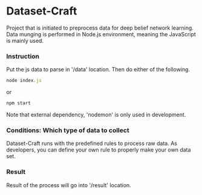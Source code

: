 # Dataset-Craft
Project that is initiated to preprocess data for deep belief network learning. Data munging is performed in Node.js environment, meaning the JavaScript is mainly used.

### Instruction
Put the js data to parse in '/data' location. Then do either of the following.

```javascript
node index.js
```
or
```javascript
npm start
```

Note that external dependency, 'nodemon' is only used in development.

### Conditions: Which type of data to collect 
Dataset-Craft runs with the predefined rules to process raw data. As developers, you can define your own rule to properly make your own data set.

### Result
Result of the process will go into '/result' location.